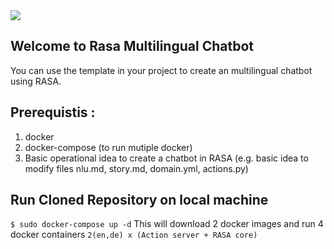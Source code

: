 <img src="https://beingdatum.com/wp-content/uploads/2020/06/rasa.png">

## Welcome to Rasa Multilingual Chatbot
You can use the template in your project to create an multilingual chatbot using RASA.

## Prerequistis :
1. docker
2. docker-compose (to run mutiple docker)
3. Basic operational idea to create a chatbot in RASA (e.g. basic idea to modify files nlu.md, story.md, domain.yml, actions.py)

## Run Cloned Repository on local machine
```$ sudo docker-compose up -d```
This will download 2 docker images and run 4 docker containers `2(en,de) x (Action server + RASA core)`
